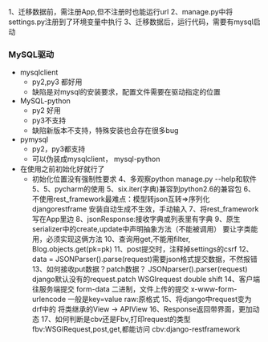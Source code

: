 1、迁移数据前，需注册App,但不注册时也能运行url
2、manage.py中将settings.py注册到了环境变量中执行
3、迁移数据后，运行代码，需要有mysql启动
### MySQL驱动

- mysqlclient
  - py2,py3 都好用
  - 缺陷是对mysql的安装要求，配置文件需要在驱动指定的位置
- MySQL-python
  - py2 好用
  - py3不支持
  - 缺陷新版本不支持，特殊安装也会存在很多bug
- pymysql
  - py2，py3都支持
  - 可以伪装成mysqlclient， mysql-python
- 在使用之前初始化好就行了
  - 初始化位置没有强制性要求
4、多观察python manage.py --help和软件5、5、pycharm的使用
5、six.iter(字典)兼容到python2.6的兼容包
6、不使用rest_framework最难点：模型转json互转=>序列化
  djangorestframe 安装自动生成不生效，手动输入
7、将rest_framework 写在App里边
8、jsonResponse:接收字典或列表里有字典
9、原生serializer中的create,update中声明抽象方法（不能被调用）
要让字类能用，必须实现这俩方法
10、查询用get,不能用filter, Blog.objects.get(pk=pk)
11、post提交时，注释掉settings的csrf
12、data = JSONParser().parse(request)需要json格式提交数据，不然报错
13、如何接收put数据？patch数据？
JSONparser().parser(request)
django默认没有的request.patch
WSGIrequest
double shift
14、客户端往服务端提交
form-data
  二进制，文件上传的提交
x-www-form-urlencode
  一般是key=value
raw:原格式
15、将django中request变为drf中的
将类继承的View -> APIView
16、Response返回带界面，更加动态
17、如何判断是cbv还是Fbv,打印request的类型
fbv:WSGIRequest,post,get,都能访问
cbv:django-restframework